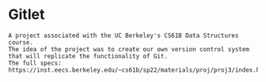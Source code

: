 # Gitlet

	A project associated with the UC Berkeley's CS61B Data Structures course. 
	The idea of the project was to create our own version control system that will replicate the functionality of Git.
	The full specs: https://inst.eecs.berkeley.edu/~cs61b/sp22/materials/proj/proj3/index.html
